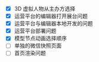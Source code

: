 - [x] 3D 虚拟人物从主办方选择
- [x] 运营平台的编辑器打开展台问题
- [x] 运营平台与编辑器本地开发的问题
- [x] 运营平台部署问题
- [x] 模型节点动画选择顺序
- [ ] 单独的微信快照页面
- [ ] 首页渲染问题